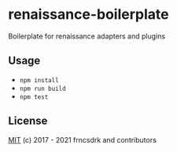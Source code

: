 # renaissance-boilerplate

Boilerplate for renaissance adapters and plugins

## Usage

- `npm install`
- `npm run build`
- `npm test`

## License

[MIT](https://github.com/frncsdrk/renaissance-boilerplate/blob/master/LICENSE) (c) 2017 - 2021 frncsdrk and contributors
